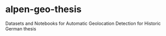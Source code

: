 # alpen-geo-thesis
Datasets and Notebooks for Automatic Geolocation Detection for Historic German thesis
